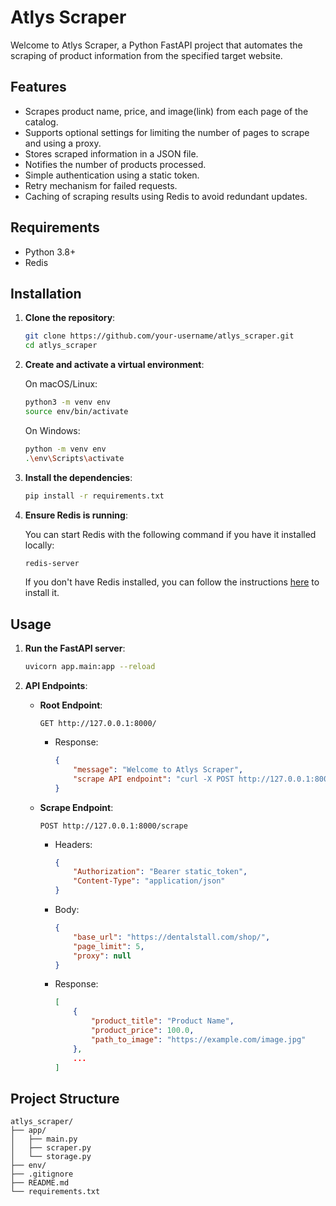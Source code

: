 # Atlys Scraper

Welcome to Atlys Scraper, a Python FastAPI project that automates the scraping of product information from the specified target website.

## Features

- Scrapes product name, price, and image(link) from each page of the catalog.
- Supports optional settings for limiting the number of pages to scrape and using a proxy.
- Stores scraped information in a JSON file.
- Notifies the number of products processed.
- Simple authentication using a static token.
- Retry mechanism for failed requests.
- Caching of scraping results using Redis to avoid redundant updates.

## Requirements

- Python 3.8+
- Redis

## Installation

1. **Clone the repository**:

    ```bash
    git clone https://github.com/your-username/atlys_scraper.git
    cd atlys_scraper
    ```

2. **Create and activate a virtual environment**:

    On macOS/Linux:
    ```bash
    python3 -m venv env
    source env/bin/activate
    ```

    On Windows:
    ```bash
    python -m venv env
    .\env\Scripts\activate
    ```

3. **Install the dependencies**:

    ```bash
    pip install -r requirements.txt
    ```

4. **Ensure Redis is running**:

    You can start Redis with the following command if you have it installed locally:
    ```bash
    redis-server
    ```

    If you don't have Redis installed, you can follow the instructions [here](https://redis.io/download) to install it.

## Usage

1. **Run the FastAPI server**:

    ```bash
    uvicorn app.main:app --reload
    ```

2. **API Endpoints**:

    - **Root Endpoint**:
        ```http
        GET http://127.0.0.1:8000/
        ```
        - Response:
            ```json
            {
                "message": "Welcome to Atlys Scraper",
                "scrape API endpoint": "curl -X POST http://127.0.0.1:8000/scrape -H \"Authorization: Bearer static_token\" -H \"Content-Type: application/json\" -d '{\"base_url\": \"https://dentalstall.com/shop/\", \"page_limit\": 5, \"proxy\": null}'"
            }
            ```

    - **Scrape Endpoint**:
        ```http
        POST http://127.0.0.1:8000/scrape
        ```
        - Headers:
            ```json
            {
                "Authorization": "Bearer static_token",
                "Content-Type": "application/json"
            }
            ```
        - Body:
            ```json
            {
                "base_url": "https://dentalstall.com/shop/",
                "page_limit": 5,
                "proxy": null
            }
            ```
        - Response:
            ```json
            [
                {
                    "product_title": "Product Name",
                    "product_price": 100.0,
                    "path_to_image": "https://example.com/image.jpg"
                },
                ...
            ]
            ```

## Project Structure

```plaintext
atlys_scraper/
├── app/
│   ├── main.py
│   ├── scraper.py
│   └── storage.py
├── env/
├── .gitignore
├── README.md
└── requirements.txt
